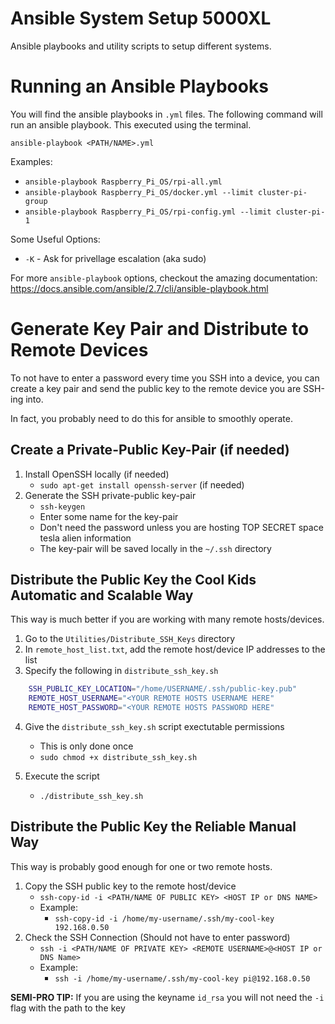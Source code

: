 # Ansible System Setup 5000XL
Ansible playbooks and utility scripts to setup different systems.


# Running an Ansible Playbooks
You will find the ansible playbooks in `.yml` files. The following command will run an ansible playbook. This executed using the terminal.

`ansible-playbook <PATH/NAME>.yml`

Examples:
- `ansible-playbook Raspberry_Pi_OS/rpi-all.yml`
- `ansible-playbook Raspberry_Pi_OS/docker.yml --limit cluster-pi-group`
- `ansible-playbook Raspberry_Pi_OS/rpi-config.yml --limit cluster-pi-1`

Some Useful Options:
- `-K` - Ask for privellage escalation (aka sudo)

For more `ansible-playbook` options, checkout the amazing documentation:
https://docs.ansible.com/ansible/2.7/cli/ansible-playbook.html








# Generate Key Pair and Distribute to Remote Devices

To not have to enter a password every time you SSH into a device, you can create a key pair and send the public key to the remote device you are SSH-ing into.

In fact, you probably need to do this for ansible to smoothly operate. 


## Create a Private-Public Key-Pair (if needed)
1. Install OpenSSH locally (if needed)
   - `sudo apt-get install openssh-server` (if needed)
2. Generate the SSH private-public key-pair
    - `ssh-keygen`
    - Enter some name for the key-pair
    - Don't need the password unless you are hosting TOP SECRET space tesla alien information
    - The key-pair will be saved locally in the `~/.ssh` directory



## Distribute the Public Key the Cool Kids Automatic and Scalable Way
This way is much better if you are working with many remote hosts/devices.

1. Go to the `Utilities/Distribute_SSH_Keys` directory
2. In `remote_host_list.txt`, add the remote host/device IP addresses to the list
3. Specify the following in `distribute_ssh_key.sh`
  ```bash
      SSH_PUBLIC_KEY_LOCATION="/home/USERNAME/.ssh/public-key.pub"
      REMOTE_HOST_USERNAME="<YOUR REMOTE HOSTS USERNAME HERE"
      REMOTE_HOST_PASSWORD="<YOUR REMOTE HOSTS PASSWORD HERE"
  ```
4. Give the `distribute_ssh_key.sh` script exectutable permissions
   - This is only done once
   - `sudo chmod +x distribute_ssh_key.sh`

5. Execute the script
   - `./distribute_ssh_key.sh`




## Distribute the Public Key the Reliable Manual Way

This way is probably good enough for one or two remote hosts.

1. Copy the SSH public key to the remote host/device
   - `ssh-copy-id -i <PATH/NAME OF PUBLIC KEY> <HOST IP or DNS NAME>`
   - Example: 
     - `ssh-copy-id -i /home/my-username/.ssh/my-cool-key 192.168.0.50`
2. Check the SSH Connection (Should not have to enter password)
   - `ssh -i <PATH/NAME OF PRIVATE KEY> <REMOTE USERNAME>@<HOST IP or DNS Name>`
   - Example:
     - `ssh -i /home/my-username/.ssh/my-cool-key pi@192.168.0.50`

**SEMI-PRO TIP:** If you are using the keyname `id_rsa` you will not need the `-i` flag with the path to the key
